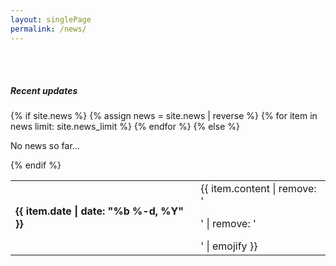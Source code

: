 ```yaml
---
layout: singlePage
permalink: /news/
---
```

<br>
<br>
<h5 class="border-bottom border-gray pb-2 mb-0">Recent updates</h5>

<table class="table table-hover">
  {% if site.news  %}
  {% assign news = site.news | reverse %}
  {% for item in news limit: site.news_limit %}
    <tr>
      <td class="col-md-3"><strong>{{ item.date | date: "%b %-d, %Y" }}</strong></td>
      <td>{{ item.content | remove: '<p>' | remove: '</p>' | emojify }}</td>
    </tr>
  {% endfor %}
  {% else %}
  <p>No news so far...</p>
  {% endif %}
</table>
